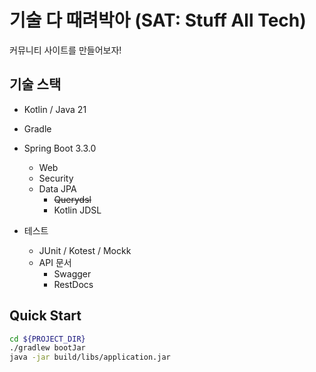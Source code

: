 # 기술 다 때려박아 (SAT: Stuff All Tech)
커뮤니티 사이트를 만들어보자!

## 기술 스택
- Kotlin / Java 21
- Gradle
- Spring Boot 3.3.0
  - Web
  - Security
  - Data JPA
    - ~~Querydsl~~
    - Kotlin JDSL

- 테스트
  - JUnit / Kotest / Mockk
  - API 문서
    - Swagger
    - RestDocs

## Quick Start
```bash
cd ${PROJECT_DIR}
./gradlew bootJar
java -jar build/libs/application.jar
```
